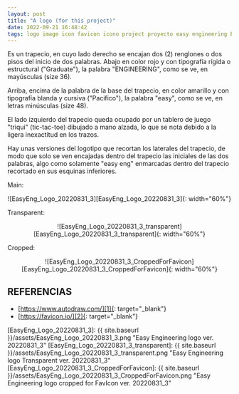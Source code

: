 ```yaml
---
layout: post
title: "A logo (for this project)"
date: 2022-09-21 16:48:42
tags: logo image icon favicon icono project proyecto easy engineering EasyEngineering "Easy Engineering"
---
```


Es un trapecio, en cuyo lado derecho se encajan dos (2) renglones o dos pisos del inicio de dos palabras.
Abajo en color rojo y con tipografía rígida o estructural ("Graduate"), la palabra "ENGINEERING", como se ve, en mayúsculas (size 36).

Arriba, encima de la palabra de la base del trapecio, en color amarillo y con tipografía blanda y cursiva ("Pacifico"), la palabra "easy", como se ve, en letras minúsculas (size 48).

El lado izquierdo del trapecio queda ocupado por un tablero de juego "triqui" (tic-tac-toe) dibujado a mano alzada, lo que se nota debido a la ligera inexactitud en los trazos.

Hay unas versiones del logotipo que recortan los laterales del trapecio, de modo que solo se ven encajadas dentro del trapecio las iniciales de las dos palabras, algo como solamente "easy eng" enmarcadas dentro del trapecio recortado en sus esquinas inferiores.

Main:
<div style="text-align:center" markdown="1">
![EasyEng_Logo_20220831_3][EasyEng_Logo_20220831_3]{: width="60%"}
</div>

Transparent:
<div style="text-align:center" markdown="1">
![EasyEng_Logo_20220831_3_transparent][EasyEng_Logo_20220831_3_transparent]{: width="60%"}
</div>

Cropped:
<div style="text-align:center" markdown="1">
![EasyEng_Logo_20220831_3_CroppedForFavicon][EasyEng_Logo_20220831_3_CroppedForFavicon]{: width="60%"}
</div>



## REFERENCIAS
* [https://www.autodraw.com/][1]{: target="_blank"}
* [https://favicon.io/][2]{: target="_blank"}



[1]: https://www.autodraw.com/
[2]: https://favicon.io/



[EasyEng_Logo_20220831_3]: {{ site.baseurl }}/assets/EasyEng_Logo_20220831_3.png "Easy Engineering logo ver. 20220831_3"
[EasyEng_Logo_20220831_3_transparent]: {{ site.baseurl }}/assets/EasyEng_Logo_20220831_3_transparent.png "Easy Engineering logo Transparent ver. 20220831_3"
[EasyEng_Logo_20220831_3_CroppedForFavicon]: {{ site.baseurl }}/assets/EasyEng_Logo_20220831_3_CroppedForFavicon.png "Easy Engineering logo cropped for FavIcon ver. 20220831_3"
